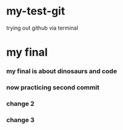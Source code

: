 # my-test-git
trying out github via terminal

# my final

### my final is about dinosaurs and code

### now practicing second commit

### change 2

### change 3